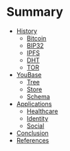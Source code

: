 # Summary

* [History](history/README.md)
  * [Bitcoin](history/bitcoin.md)
  * [BIP32](history/bip32.md)
  * [IPFS](history/ipfs.md)
  * [DHT](history/dht.md)
  * [TOR](history/tor.md)
* [YouBase](youbase/README.md)
  * [Tree]()
  * [Store]()
  * [Schema]()
* [Applications](applications/README.md)
  * [Healthcare](applications/healthcare.md)
  * [Identity](applications/identity.md)
  * [Social](applications/social.md)
* [Conclusion](conclusion.md)
* [References](references.md)
